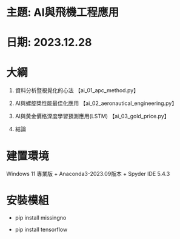 # 主題: AI與飛機工程應用
# 日期: 2023.12.28

# 大綱

1. 資料分析暨視覺化的心法 【ai_01_apc_method.py】

2. AI與螺旋槳性能最佳化應用 【ai_02_aeronautical_engineering.py】

3. AI與黃金價格深度學習預測應用(LSTM) 【ai_03_gold_price.py】

4. 結論

# 建置環境

Windows 11 專業版 + Anaconda3-2023.09版本 + Spyder IDE 5.4.3

# 安裝模組

+ pip install missingno

+ pip install tensorflow
